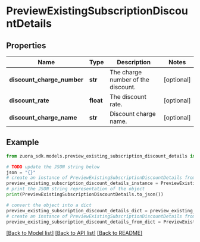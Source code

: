 # PreviewExistingSubscriptionDiscountDetails


## Properties

Name | Type | Description | Notes
------------ | ------------- | ------------- | -------------
**discount_charge_number** | **str** | The charge number of the discount. | [optional] 
**discount_rate** | **float** | The discount rate. | [optional] 
**discount_charge_name** | **str** | Discount charge name. | [optional] 

## Example

```python
from zuora_sdk.models.preview_existing_subscription_discount_details import PreviewExistingSubscriptionDiscountDetails

# TODO update the JSON string below
json = "{}"
# create an instance of PreviewExistingSubscriptionDiscountDetails from a JSON string
preview_existing_subscription_discount_details_instance = PreviewExistingSubscriptionDiscountDetails.from_json(json)
# print the JSON string representation of the object
print(PreviewExistingSubscriptionDiscountDetails.to_json())

# convert the object into a dict
preview_existing_subscription_discount_details_dict = preview_existing_subscription_discount_details_instance.to_dict()
# create an instance of PreviewExistingSubscriptionDiscountDetails from a dict
preview_existing_subscription_discount_details_from_dict = PreviewExistingSubscriptionDiscountDetails.from_dict(preview_existing_subscription_discount_details_dict)
```
[[Back to Model list]](../README.md#documentation-for-models) [[Back to API list]](../README.md#documentation-for-api-endpoints) [[Back to README]](../README.md)


